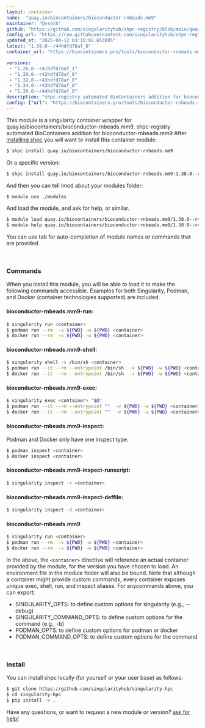 ```yaml
---
layout: container
name:  "quay.io/biocontainers/bioconductor-rnbeads.mm9"
maintainer: "@vsoch"
github: "https://github.com/singularityhub/shpc-registry/blob/main/quay.io/biocontainers/bioconductor-rnbeads.mm9/container.yaml"
config_url: "https://raw.githubusercontent.com/singularityhub/shpc-registry/main/quay.io/biocontainers/bioconductor-rnbeads.mm9/container.yaml"
updated_at: "2025-04-12 03:10:02.653095"
latest: "1.38.0--r44hdfd78af_0"
container_url: "https://biocontainers.pro/tools/bioconductor-rnbeads.mm9"

versions:
 - "1.26.0--r41hdfd78af_1"
 - "1.30.0--r42hdfd78af_0"
 - "1.32.0--r43hdfd78af_0"
 - "1.34.0--r43hdfd78af_0"
 - "1.38.0--r44hdfd78af_0"
description: "shpc-registry automated BioContainers addition for bioconductor-rnbeads.mm9"
config: {"url": "https://biocontainers.pro/tools/bioconductor-rnbeads.mm9", "maintainer": "@vsoch", "description": "shpc-registry automated BioContainers addition for bioconductor-rnbeads.mm9", "latest": {"1.38.0--r44hdfd78af_0": "sha256:c36bbfcf0be5af9744996bd92544500a0c66419ffed56216f7d0a2742dbcd0bd"}, "tags": {"1.26.0--r41hdfd78af_1": "sha256:632a7104529b462dbabce50d1ff43a01fc9b6ff9f3383f49e1bdde747db47fd6", "1.30.0--r42hdfd78af_0": "sha256:d68729d958ff5f34dc78fe6c996bd659877d1ddd6a07541e89e7843e32148803", "1.32.0--r43hdfd78af_0": "sha256:a78f5f6d198dc6f341b91e38800e6f8472f525d8e22b2fe781dbacff8adbbf34", "1.34.0--r43hdfd78af_0": "sha256:68a627b9ee79ccfcc8b6c5b3a4f0d89394779e0488294a79b69dc0671f22c7b5", "1.38.0--r44hdfd78af_0": "sha256:c36bbfcf0be5af9744996bd92544500a0c66419ffed56216f7d0a2742dbcd0bd"}, "docker": "quay.io/biocontainers/bioconductor-rnbeads.mm9"}
---
```


This module is a singularity container wrapper for quay.io/biocontainers/bioconductor-rnbeads.mm9.
shpc-registry automated BioContainers addition for bioconductor-rnbeads.mm9
After [installing shpc](#install) you will want to install this container module:


```bash
$ shpc install quay.io/biocontainers/bioconductor-rnbeads.mm9
```

Or a specific version:

```bash
$ shpc install quay.io/biocontainers/bioconductor-rnbeads.mm9:1.38.0--r44hdfd78af_0
```

And then you can tell lmod about your modules folder:

```bash
$ module use ./modules
```

And load the module, and ask for help, or similar.

```bash
$ module load quay.io/biocontainers/bioconductor-rnbeads.mm9/1.38.0--r44hdfd78af_0
$ module help quay.io/biocontainers/bioconductor-rnbeads.mm9/1.38.0--r44hdfd78af_0
```

You can use tab for auto-completion of module names or commands that are provided.

<br>

### Commands

When you install this module, you will be able to load it to make the following commands accessible.
Examples for both Singularity, Podman, and Docker (container technologies supported) are included.

#### bioconductor-rnbeads.mm9-run:

```bash
$ singularity run <container>
$ podman run --rm  -v ${PWD} -w ${PWD} <container>
$ docker run --rm  -v ${PWD} -w ${PWD} <container>
```

#### bioconductor-rnbeads.mm9-shell:

```bash
$ singularity shell -s /bin/sh <container>
$ podman run --it --rm --entrypoint /bin/sh  -v ${PWD} -w ${PWD} <container>
$ docker run --it --rm --entrypoint /bin/sh  -v ${PWD} -w ${PWD} <container>
```

#### bioconductor-rnbeads.mm9-exec:

```bash
$ singularity exec <container> "$@"
$ podman run --it --rm --entrypoint ""  -v ${PWD} -w ${PWD} <container> "$@"
$ docker run --it --rm --entrypoint ""  -v ${PWD} -w ${PWD} <container> "$@"
```

#### bioconductor-rnbeads.mm9-inspect:

Podman and Docker only have one inspect type.

```bash
$ podman inspect <container>
$ docker inspect <container>
```

#### bioconductor-rnbeads.mm9-inspect-runscript:

```bash
$ singularity inspect -r <container>
```

#### bioconductor-rnbeads.mm9-inspect-deffile:

```bash
$ singularity inspect -d <container>
```



#### bioconductor-rnbeads.mm9

```bash
$ singularity run <container>
$ podman run --rm  -v ${PWD} -w ${PWD} <container>
$ docker run --rm  -v ${PWD} -w ${PWD} <container>
```


In the above, the `<container>` directive will reference an actual container provided
by the module, for the version you have chosen to load. An environment file in the
module folder will also be bound. Note that although a container
might provide custom commands, every container exposes unique exec, shell, run, and
inspect aliases. For anycommands above, you can export:

 - SINGULARITY_OPTS: to define custom options for singularity (e.g., --debug)
 - SINGULARITY_COMMAND_OPTS: to define custom options for the command (e.g., -b)
 - PODMAN_OPTS: to define custom options for podman or docker
 - PODMAN_COMMAND_OPTS: to define custom options for the command

<br>

### Install

You can install shpc locally (for yourself or your user base) as follows:

```bash
$ git clone https://github.com/singularityhub/singularity-hpc
$ cd singularity-hpc
$ pip install -e .
```

Have any questions, or want to request a new module or version? [ask for help!](https://github.com/singularityhub/singularity-hpc/issues)
